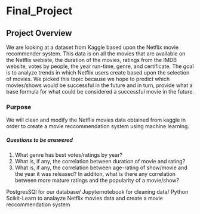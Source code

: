 # Final_Project

## Project Overview

We are looking at a dataset from Kaggle based upon the Netflix movie recommender system. This data is on all the movies that are available on the Netflix webiste, the duration of the movies, ratings from the IMDB website, votes by people, the year run-time, genre, and certificate. The goal is to analyze trends in which Netflix users create based upon the selection of movies. We picked this topic because we hope to predict which movies/shows would be successful in the future and in turn, provide what a base formula for what could be considered a successful movie in the future. 

### Purpose
We will clean and modify the Netflix movies data obtained from kaggle  in order to create a movie reccommendation system using machine learning. 

##### Questions to be answered
1. What genre has best votes/ratings by year?
2. What is, if any, the correlation between duration of movie and rating?
3. What is, if any, the correlation between age-rating of show/movie and the year it was released?
  In additon, what is there any correlation between more mature ratings and the popularity of a movie/show?


PostgresSQl for our database/
Jupyternotebook for cleaning data/
Python Scikit-Learn to analayze Netflix movies data and create a movie reccommendation system

